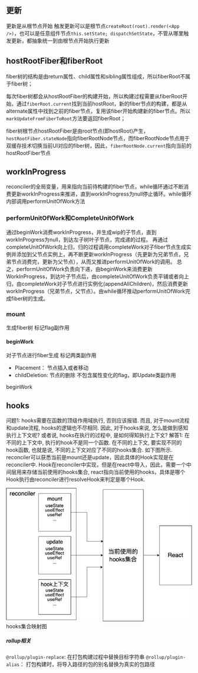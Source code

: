 ## 更新

更新是从根节点开始
触发更新可以是根节点`createRoot(root).render(<App />)`，也可以是任意组件节点`this.setState; dispatchSetState`，不管从哪里触发更新，都抽象统一到由根节点开始执行更新

## hostRootFiber和fiberRoot

fiber树的结构是由return属性、child属性和sibling属性组成，所以fiberRoot不属于fiber树；

每次fiber树都会从hostRootFiber的构建开始，所以构建过程需要从fiberRoot开始，通过`fiberRoot.current`找到当前hostRoot，新的fiber节点的构建，都是从alternate属性中找到之前的fiber节点，复用该fiber开始构建新的fiber节点。所以`markUpdateFromFiberToRoot`方法要返回fiberRoot；

fiber树根节点hostRootFiber是由root节点(即hostRoot)产生，`hostRootFiber.stateNode`指向fiberRootNode节点，而fiberRootNode节点用于双缓存技术切换当前UI对应的fiber树，因此，`fiberRootNode.current`指向当前的hostRootFiber节点

## workInProgress

reconciler的全局变量，用来指向当前待构建的fiber节点，while循环通过不断消费更新workInProgress来推进，直到workInProgress为null停止循环。while循环内部调用performUnitOfWork方法

### performUnitOfWork和CompleteUnitOfWork

通过beginWork消费workInProgress，并生成wip的子节点，直到workInProgress为null，到达左子树叶子节点，完成递的过程。
再通过completeUnitOfWork向上归，归的过程调用completeWork对子fiber节点生成实例并添加到父节点实例上，再不断更新workInProgress（先更新为兄弟节点，兄弟节点消费完，更新为父节点），从而又推进performUnitOfWork的调用。
总之，performUnitOfWork负责向下递，由beginWork来消费更新WorkInProgress，到达叶子节点后，由completeUnitOfWork负责平铺或者向上归，由completeWork对子节点进行实例化(appendAllChildren)，然后消费更新workInProgress（兄弟节点，父节点）。由while循环推动performUnitOfWork完成fiber树的生成。

### mount

生成fiber树
标记flag副作用

#### beginWork

对子节点进行fiber生成
标记两类副作用

- Placement： 节点插入或者移动
- childDeletion: 节点的删除
  不包含属性变化的flag，即Update类副作用

beginWork

## hooks

问题1: hooks需要在函数的顶级作用域执行, 否则应该报错. 而且, 对于mount流程和update流程, hooks的逻辑也不尽相同. 因此, 对于hooks来说, 怎么能做到感知执行上下文呢? 或者说, hooks在执行的过程中, 是如何得知执行上下文?
解答1: 在不同的上下文中, 执行的hook不是同一个函数. 在不同的上下文, 要实现不同的hook函数, 也就是说, 不同的上下文对应了不同的hooks集合. 如下图所示. reconciler可以获悉当前是mount还是update，因此具体的Hook实现是在reconciler中. Hook在reconciler中实现，但是在react中导入，因此，需要一个中间层用来存储当前使用的hooks集合,
react指向当前使用的hooks，具体是哪个Hook执行由reconciler进行resolveHook来判定是哪个Hook.

![hooks集合映射图](imags/hooks集合映射图.png)
hooks集合映射图

##### rollup相关

`@rollup/plugin-replace`: 在打包构建过程中替换目标字符串
`@rollup/plugin-alias`： 打包构建时，将导入路径的包的别名替换为真实的包路径
